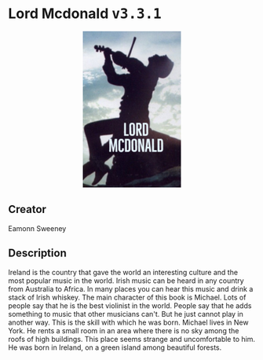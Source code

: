 
# Lord Mcdonald <kbd>v3.3.1</kbd>

<center>
  <img src="./cover-1024.jpg"/>
</center>

## Creator
Eamonn Sweeney

## Description
Ireland is the country that gave the world an interesting culture and the most popular music in the world. Irish music can be heard in any country from Australia to Africa. In many places you can hear this music and drink a stack of Irish whiskey. The main character of this book is Michael. Lots of people say that he is the best violinist in the world. People say that he adds something to music that other musicians can't. But he just cannot play in another way. This is the skill with which he was born. Michael lives in New York. He rents a small room in an area where there is no sky among the roofs of high buildings. This place seems strange and uncomfortable to him. He was born in Ireland, on a green island among beautiful forests.
